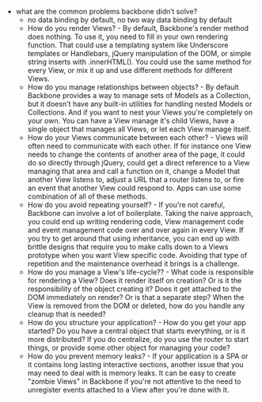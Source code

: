 * what are the common problems backbone didn’t solve?
  * no data binding by default, no two way data binding by default
  * How do you render Views? - By default, Backbone's render method does nothing. To use it, you need to fill in your own rendering function. That could use a templating system like Underscore templates or Handlebars, jQuery manipulation of the DOM, or simple string inserts with .innerHTML(). You could use the same method for every View, or mix it up and use different methods for different Views.
  * How do you manage relationships between objects? - By default Backbone provides a way to manage sets of Models as a Collection, but it doesn't have any built-in utilities for handling nested Models or Collections. And if you want to nest your Views you're completely on your own. You can have a View manage it's child Views, have a single object that manages all Views, or let each View manage itself.
  * How do your Views communicate between each other? - Views will often need to communicate with each other. If for instance one View needs to change the contents of another area of the page, it could do so directly through jQuery, could get a direct reference to a View managing that area and call a function on it, change a Model that another View listens to, adjust a URL that a router listens to, or fire an event that another View could respond to. Apps can use some combination of all of these methods.
  * How do you avoid repeating yourself? - If you're not careful, Backbone can involve a lot of boilerplate. Taking the naive approach, you could end up writing rendering code, View management code and event management code over and over again in every View. If you try to get around that using inheritance, you can end up with brittle designs that require you to make calls down to a Views prototype when you want View specific code. Avoiding that type of repetition and the maintenance overhead it brings is a challenge.
  * How do you manage a View's life-cycle?? - What code is responsible for rendering a View? Does it render itself on creation? Or is it the responsibility of the object creating it? Does it get attached to the DOM immediately on render? Or is that a separate step? When the View is removed from the DOM or deleted, how do you handle any cleanup that is needed?
  * How do you structure your application? - How do you get your app started? Do you have a central object that starts everything, or is it more distributed? If you do centralize, do you use the router to start things, or provide some other object for managing your code?
  * How do you prevent memory leaks? - If your application is a SPA or it contains long lasting interactive sections, another issue that you may need to deal with is memory leaks. It can be easy to create "zombie Views" in Backbone if you're not attentive to the need to unregister events attached to a View after you're done with it.